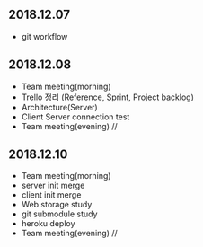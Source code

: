## 2018.12.07

  - git workflow

## 2018.12.08

  - Team meeting(morning)
  - Trello 정리 (Reference, Sprint, Project backlog)
  - Architecture(Server)
  - Client Server connection test
  - Team meeting(evening) //

## 2018.12.10

  - Team meeting(morning)
  - server init merge
  - client init merge
  - Web storage study
  - git submodule study
  - heroku deploy
  - Team meeting(evening) //
